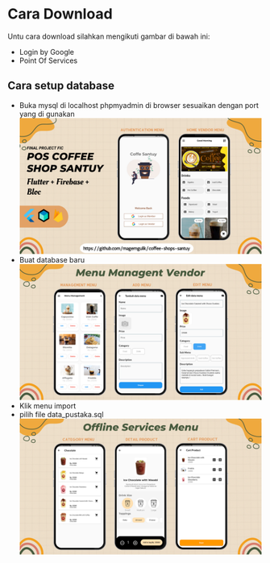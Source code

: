 # Cara Download
Untu cara download silahkan mengikuti gambar di bawah ini:
- Login by Google
- Point Of Services   

## Cara setup database
- Buka mysql di localhost phpmyadmin di browser sesuaikan dengan port yang di gunakan
![App Screenshot](https://github.com/magerngulik/coffee-shops-santuy/blob/main/assets/image/thumb.png)
- Buat database baru
![App Screenshot](https://github.com/magerngulik/coffee-shops-santuy/blob/main/assets/image/menu1.png)
- Klik menu import
- pilih file data_pustaka.sql
![App Screenshot](https://github.com/magerngulik/coffee-shops-santuy/blob/main/assets/image/menu2.png)

